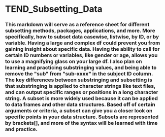 # TEND_Subsetting_Data

### This markdown will serve as a reference sheet for different subsetting methods, packages, applications, and more. More specifically, how to subset data casewise, listwise, by ID, or by variable. Having a large and complex df could prevent you from gaining insight about specific data. Having the ability to call for certain ID numbers or variables, like gender or age, allows you to use a magnifying glass on your large df. I also plan on learning and practicing substringing values, and being able to remove the "sub" from "sub-xxxx" in the subject ID column. The key differences between substringing and subsetting is that substringing is applied to character strings like text files, and can output specific ranges or positions in a long character string. A subset is more widely used because it can be applied to data frames and other data structures. Based off of certain arguments or criteria, a subset can give you a closer look on specific points in your data structure. Subsets are represented by brackets[], and more of the syntax will be learned with time and practice. 

